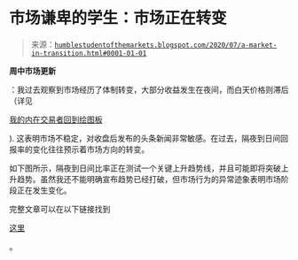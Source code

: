 <!--yml

类别：未分类

日期：2024-05-18 02:14:03

-->

# 市场谦卑的学生：市场正在转变

> 来源：[`humblestudentofthemarkets.blogspot.com/2020/07/a-market-in-transition.html#0001-01-01`](https://humblestudentofthemarkets.blogspot.com/2020/07/a-market-in-transition.html#0001-01-01)

**周中市场更新**

：我过去观察到市场经历了体制转变，大部分收益发生在夜间，而白天价格则滞后（详见

[我的内在交易者回到绘图板](https://humblestudentofthemarkets.com/2020/07/08/my-inner-trader-returns-to-the-drawing-board/)

). 这表明市场不稳定，对收盘后发布的头条新闻非常敏感。在过去，隔夜到日间回报率的变化往往预示着市场方向的转变。

如下图所示，隔夜到日间比率正在测试一个关键上升趋势线，并且可能即将突破上升趋势。虽然我还不能明确宣布趋势已经打破，但市场行为的异常迹象表明市场阶段正在发生变化。

完整文章可以在以下链接找到

[这里](https://humblestudentofthemarkets.com/2020/07/22/a-market-in-transition/)

。
